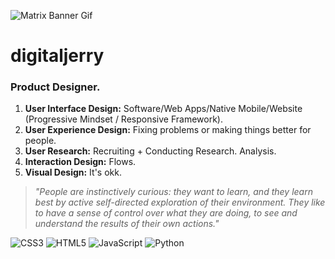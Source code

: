 ![Matrix Banner Gif](/banner.gif)

# digitaljerry
### Product Designer.

1. **User Interface Design:** Software/Web Apps/Native Mobile/Website (Progressive Mindset / Responsive Framework). 
3. **User Experience Design:** Fixing problems or making things better for people.
4. **User Research:** Recruiting + Conducting Research. Analysis. 
5. **Interaction Design:** Flows.
6. **Visual Design:** It's okk. 

> _"People are instinctively curious: they want to learn, and they learn best by active self-directed exploration of
their environment. They like to have a sense of control over what they are doing, to see and understand the results of their own actions."_

![CSS3](https://img.shields.io/badge/css3-%231572B6.svg?style=for-the-badge&logo=css3&logoColor=white)
![HTML5](https://img.shields.io/badge/html5-%23E34F26.svg?style=for-the-badge&logo=html5&logoColor=white)
![JavaScript](https://img.shields.io/badge/javascript-%23323330.svg?style=for-the-badge&logo=javascript&logoColor=%23F7DF1E)
![Python](https://img.shields.io/badge/python-3670A0?style=for-the-badge&logo=python&logoColor=ffdd54)
